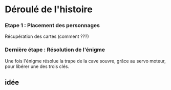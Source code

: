 # Déroulé de l'histoire
### Etape 1 : Placement des personnages
Récupération des cartes (comment ???) 




### Dernière étape : Résolution de l'énigme
Une fois l'énigme résolue la trape de la cave souvre, grâce au servo moteur, pour libérer une des trois clés.



## idée 


